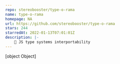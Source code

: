 ```yaml
---
repo: stereobooster/type-o-rama
name: type-o-rama
homepage: NA
url: https://github.com/stereobooster/type-o-rama
stars: 244
starredAt: 2022-01-13T07:01:01Z
description: |-
    👾 JS type systems interportability
---
```


[object Object]
